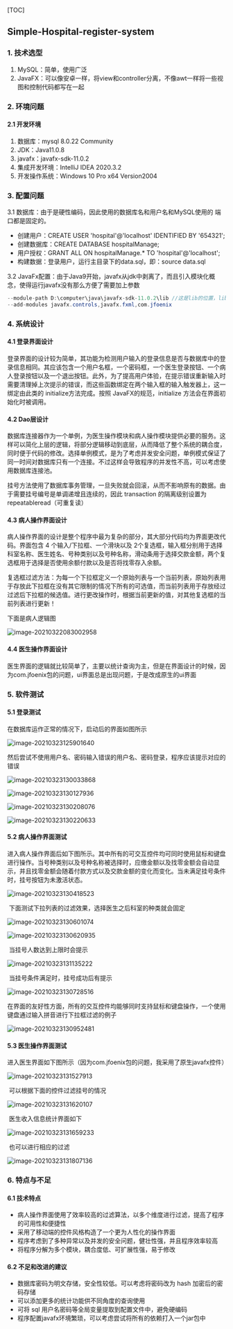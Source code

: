 [TOC]

## Simple-Hospital-register-system

### 1. 技术选型
1. MySQL：简单，使用广泛
2. JavaFX：可以像安卓一样，将view和controller分离，不像awt一样将一些视图和控制代码都写在一起

### 2. 环境问题
#### 2.1 开发环境
1. 数据库：mysql 8.0.22  Community
2. JDK：Java11.0.8
3. javafx：javafx-sdk-11.0.2
4. 集成开发环境：IntelliJ IDEA 2020.3.2
5. 开发操作系统：Windows 10 Pro x64 Version2004

### 3. 配置问题
3.1 数据库：由于是硬性编码，因此使用的数据库名和用户名和MySQL使用的	端口都是固定的。

* 创建用户：CREATE USER 'hospital'@'localhost' IDENTIFIED BY '654321';
* 创建数据库：CREATE DATABASE hospitalManage;
* 用户授权：GRANT ALL ON hospitalManage.* TO 'hospital'@'localhost';
* 构建数据：登录用户，运行主目录下的data.sql，即：source data.sql

3.2 JavaFx配置：由于Java9开始，javafx从jdk中剥离了，而且引入模块化概念，使得运行javafx没有那么方便了需要加上参数

```java
--module-path D:\computer\java\javafx-sdk-11.0.2\lib //这是lib的位置，lib的问题需要自行解决
--add-modules javafx.controls,javafx.fxml,com.jfoenix
```

### 4. 系统设计

#### 4.1 登录界面设计

登录界面的设计较为简单，其功能为检测用户输入的登录信息是否与数据库中的登录信息相同。其应该包含一个用户名框，一个密码框，一个医生登录按钮、一个病人登录按钮以及一个退出按钮。此外，为了提高用户体验，在提示错误重新输入时需要清理掉上次提示的错误，而这些函数绑定在两个输入框的输入触发器上，这一绑定由此类的 initialize方法完成。按照 JavaFX的规范，initialize 方法会在界面初始化时被调用。

#### 4.2 Dao层设计

​		数据库连接器作为一个单例，为医生操作模块和病人操作模块提供必要的服务。这样可以简化上层的逻辑，将部分逻辑移动到底层，从而降低了整个系统的耦合度，同时便于代码的修改。选择单例模式，是为了考虑并发安全问题，单例模式保证了同一时间对数据库只有一个连接。不过这样会导致程序的并发性不高，可以考虑使用数据库连接池。

​        挂号方法使用了数据库事务管理，一旦失败就会回滚，从而不影响原有的数据。由于需要挂号编号是单调递增且连续的，因此 transaction 的隔离级别设置为 repeatableread（可重复读）

#### 4.3 病人操作界面设计

​		病人操作界面的设计是整个程序中最为复杂的部分，其大部分代码均为界面更改代码。界面包含 4 个输入/下拉框、一个滑块以及 2个复选框，输入框分别用于选择科室名称、医生姓名、号种类别以及号种名称，滑动条用于选择交款金额，两个复选框用于选择是否使用余额付款以及是否将找零存入余额。

​		复选框过滤方法：为每一个下拉框定义一个原始列表与一个当前列表，原始列表用于存放此下拉框在没有其它限制的情况下所有的可选值，而当前列表用于存放经过过滤后下拉框的候选值。进行更改操作时，根据当前更新的值，对其他复选框的当前列表进行更新！

下面是病人逻辑图

![image-20210322083002958](readme.assets/image-20210322083002958-1616474271813.png)

#### 4.4 医生操作界面设计

​		医生界面的逻辑就比较简单了，主要以统计查询为主，但是在界面设计的时候，因为com.jfoenix包的问题，ui界面总是出现问题，于是改成原生的ui界面

### 5. 软件测试

#### 5.1 登录测试

在数据库运作正常的情况下，启动后的界面如图所示

![image-20210323125901640](readme.assets/image-20210323125901640.png)

然后尝试不使用用户名、密码输入错误的用户名、密码登录，程序应该提示对应的错误

![image-20210323130033868](readme.assets/image-20210323130033868.png)

![image-20210323130127936](readme.assets/image-20210323130127936.png)

![image-20210323130208076](readme.assets/image-20210323130208076.png)

![image-20210323130220633](readme.assets/image-20210323130220633.png)

#### 5.2 病人操作界面测试

​		进入病人操作界面后如下图所示。其中所有的可交互控件均可同时使用鼠标和键盘进行操作。当号种类别以及号种名称被选择时，应缴金额以及找零金额会自动显示，并且找零金额会随着付款方式以及交款金额的变化而变化。当未满足挂号条件时，挂号按钮为未激活状态。

![image-20210323130418523](readme.assets/image-20210323130418523.png)

​		下面测试下拉列表的过滤效果，选择医生之后科室的种类就会固定

![image-20210323130601074](readme.assets/image-20210323130601074.png)

![image-20210323130620935](readme.assets/image-20210323130620935.png)

​		当挂号人数达到上限时会提示

![image-20210323131135222](readme.assets/image-20210323131135222.png)

​		当挂号条件满足时，挂号成功后有提示

![image-20210323130728516](readme.assets/image-20210323130728516.png)

​		在界面的友好性方面，所有的交互控件均能够同时支持鼠标和键盘操作，一个使用键盘通过输入拼音进行下拉框过滤的例子

![image-20210323130952481](readme.assets/image-20210323130952481.png)

#### 5.3 医生操作界面测试

​		进入医生界面如下图所示（因为com.jfoenix包的问题，我采用了原生javafx控件）

![image-20210323131527913](readme.assets/image-20210323131527913.png)

​		可以根据下面的控件过滤挂号的情况

![image-20210323131620107](readme.assets/image-20210323131620107.png)

​		医生收入信息统计界面如下

![image-20210323131659233](readme.assets/image-20210323131659233.png)

​		也可以进行相应的过滤

![image-20210323131807136](readme.assets/image-20210323131807136.png)

### 6. 特点与不足

#### 6.1 技术特点

* 病人操作界面使用了效率较高的过滤算法，以多个维度进行过滤，提高了程序的可用性和便捷性
* 采用了移动端的控件风格构造了一个更为人性化的操作界面
* 程序考虑到了多种异常以及并发的安全问题，健壮性强，并且程序效率较高
* 将程序分解为多个模块，耦合度低、可扩展性强，易于修改

#### 6.2 不足和改进的建议

* 数据库密码为明文存储，安全性较低。可以考虑将密码改为 hash 加密后的密码存储
* 可以添加更多的统计功能供不同角度的查询使用
* 可将 sql 用户名密码等全局变量提取到配置文件中，避免硬编码
* 程序配置javafx环境繁琐，可以考虑尝试将所有的依赖打入一个jar包中